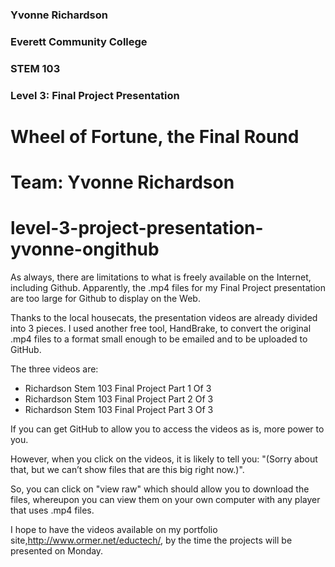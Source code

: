 ### Yvonne Richardson
### Everett Community College
### STEM 103
### Level 3: Final Project Presentation

# Wheel of Fortune, the Final Round
# Team: Yvonne Richardson

# level-3-project-presentation-yvonne-ongithub

As always, there are limitations to what is freely available on the Internet, including Github.  Apparently, the .mp4 files for my Final Project presentation are too large for Github to display on the Web.

Thanks to the local housecats, the presentation videos are already divided into 3 pieces.  I used another free tool, HandBrake, to convert the original .mp4 files to a format small enough to be emailed and to be uploaded to GitHub.

The three videos are:

* Richardson Stem 103 Final Project Part 1 Of 3
* Richardson Stem 103 Final Project Part 2 Of 3
* Richardson Stem 103 Final Project Part 3 Of 3

If you can get GitHub to allow you to access the videos as is, more power to you.

However, when you click on the videos, it is likely to tell you:
 "(Sorry about that, but we can’t show files that are this big right now.)".
 
So, you can click on "view raw" which should allow you to download the files, whereupon you can view them on your own computer with any player that uses .mp4 files.

I hope to have the videos available on my portfolio site,http://www.ormer.net/eductech/, by the time the projects will be presented on Monday.
